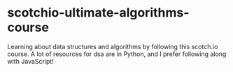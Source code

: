 # scotchio-ultimate-algorithms-course
Learning about data structures and algorithms by following this scotch.io course. A lot of resources for dsa are in Python, and I prefer following along with JavaScript!